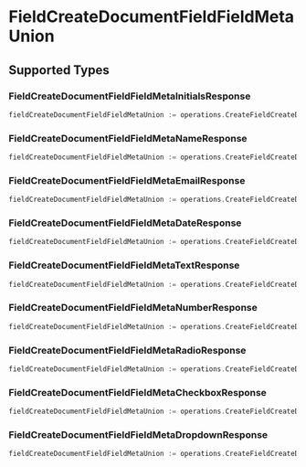 # FieldCreateDocumentFieldFieldMetaUnion


## Supported Types

### FieldCreateDocumentFieldFieldMetaInitialsResponse

```go
fieldCreateDocumentFieldFieldMetaUnion := operations.CreateFieldCreateDocumentFieldFieldMetaUnionFieldCreateDocumentFieldFieldMetaInitialsResponse(operations.FieldCreateDocumentFieldFieldMetaInitialsResponse{/* values here */})
```

### FieldCreateDocumentFieldFieldMetaNameResponse

```go
fieldCreateDocumentFieldFieldMetaUnion := operations.CreateFieldCreateDocumentFieldFieldMetaUnionFieldCreateDocumentFieldFieldMetaNameResponse(operations.FieldCreateDocumentFieldFieldMetaNameResponse{/* values here */})
```

### FieldCreateDocumentFieldFieldMetaEmailResponse

```go
fieldCreateDocumentFieldFieldMetaUnion := operations.CreateFieldCreateDocumentFieldFieldMetaUnionFieldCreateDocumentFieldFieldMetaEmailResponse(operations.FieldCreateDocumentFieldFieldMetaEmailResponse{/* values here */})
```

### FieldCreateDocumentFieldFieldMetaDateResponse

```go
fieldCreateDocumentFieldFieldMetaUnion := operations.CreateFieldCreateDocumentFieldFieldMetaUnionFieldCreateDocumentFieldFieldMetaDateResponse(operations.FieldCreateDocumentFieldFieldMetaDateResponse{/* values here */})
```

### FieldCreateDocumentFieldFieldMetaTextResponse

```go
fieldCreateDocumentFieldFieldMetaUnion := operations.CreateFieldCreateDocumentFieldFieldMetaUnionFieldCreateDocumentFieldFieldMetaTextResponse(operations.FieldCreateDocumentFieldFieldMetaTextResponse{/* values here */})
```

### FieldCreateDocumentFieldFieldMetaNumberResponse

```go
fieldCreateDocumentFieldFieldMetaUnion := operations.CreateFieldCreateDocumentFieldFieldMetaUnionFieldCreateDocumentFieldFieldMetaNumberResponse(operations.FieldCreateDocumentFieldFieldMetaNumberResponse{/* values here */})
```

### FieldCreateDocumentFieldFieldMetaRadioResponse

```go
fieldCreateDocumentFieldFieldMetaUnion := operations.CreateFieldCreateDocumentFieldFieldMetaUnionFieldCreateDocumentFieldFieldMetaRadioResponse(operations.FieldCreateDocumentFieldFieldMetaRadioResponse{/* values here */})
```

### FieldCreateDocumentFieldFieldMetaCheckboxResponse

```go
fieldCreateDocumentFieldFieldMetaUnion := operations.CreateFieldCreateDocumentFieldFieldMetaUnionFieldCreateDocumentFieldFieldMetaCheckboxResponse(operations.FieldCreateDocumentFieldFieldMetaCheckboxResponse{/* values here */})
```

### FieldCreateDocumentFieldFieldMetaDropdownResponse

```go
fieldCreateDocumentFieldFieldMetaUnion := operations.CreateFieldCreateDocumentFieldFieldMetaUnionFieldCreateDocumentFieldFieldMetaDropdownResponse(operations.FieldCreateDocumentFieldFieldMetaDropdownResponse{/* values here */})
```

